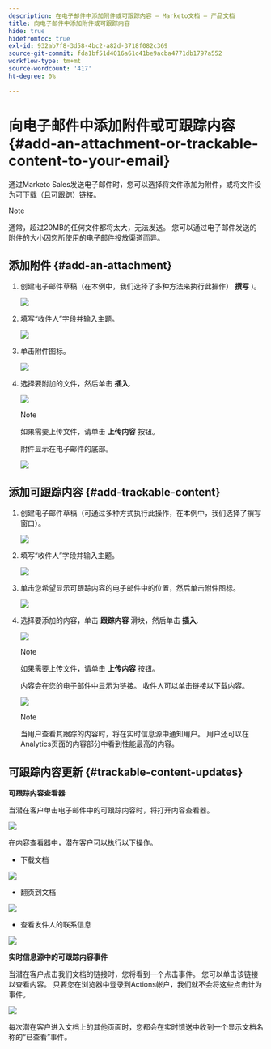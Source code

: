 ```yaml
---
description: 在电子邮件中添加附件或可跟踪内容 — Marketo文档 — 产品文档
title: 向电子邮件中添加附件或可跟踪内容
hide: true
hidefromtoc: true
exl-id: 932ab7f8-3d58-4bc2-a82d-3718f082c369
source-git-commit: fda1bf51d4016a61c41be9acba4771db1797a552
workflow-type: tm+mt
source-wordcount: '417'
ht-degree: 0%

---
```


# 向电子邮件中添加附件或可跟踪内容 {#add-an-attachment-or-trackable-content-to-your-email}

通过Marketo Sales发送电子邮件时，您可以选择将文件添加为附件，或将文件设为可下载（且可跟踪）链接。

>[!NOTE]
>
>通常，超过20MB的任何文件都将太大，无法发送。 您可以通过电子邮件发送的附件的大小因您所使用的电子邮件投放渠道而异。

## 添加附件 {#add-an-attachment}

1. 创建电子邮件草稿（在本例中，我们选择了多种方法来执行此操作） **撰写** )。

   ![](assets/add-an-attachment-or-trackable-content-1.png)

1. 填写“收件人”字段并输入主题。

   ![](assets/add-an-attachment-or-trackable-content-2.png)

1. 单击附件图标。

   ![](assets/add-an-attachment-or-trackable-content-3.png)

1. 选择要附加的文件，然后单击 **插入**.

   ![](assets/add-an-attachment-or-trackable-content-4.png)

   >[!NOTE]
   >
   >如果需要上传文件，请单击 **上传内容** 按钮。

   附件显示在电子邮件的底部。

   ![](assets/add-an-attachment-or-trackable-content-5.png)

## 添加可跟踪内容 {#add-trackable-content}

1. 创建电子邮件草稿（可通过多种方式执行此操作，在本例中，我们选择了撰写窗口）。

   ![](assets/add-an-attachment-or-trackable-content-6.png)

1. 填写“收件人”字段并输入主题。

   ![](assets/add-an-attachment-or-trackable-content-7.png)

1. 单击您希望显示可跟踪内容的电子邮件中的位置，然后单击附件图标。

   ![](assets/add-an-attachment-or-trackable-content-8.png)

1. 选择要添加的内容，单击 **跟踪内容** 滑块，然后单击 **插入**.

   ![](assets/add-an-attachment-or-trackable-content-9.png)

   >[!NOTE]
   >
   >如果需要上传文件，请单击 **上传内容** 按钮。

   内容会在您的电子邮件中显示为链接。 收件人可以单击链接以下载内容。

   ![](assets/add-an-attachment-or-trackable-content-10.png)

   >[!NOTE]
   >
   >当用户查看其跟踪的内容时，将在实时信息源中通知用户。 用户还可以在Analytics页面的内容部分中看到性能最高的内容。

## 可跟踪内容更新 {#trackable-content-updates}

**可跟踪内容查看器**

当潜在客户单击电子邮件中的可跟踪内容时，将打开内容查看器。

![](assets/add-an-attachment-or-trackable-content-11.png)

在内容查看器中，潜在客户可以执行以下操作。

* 下载文档

![](assets/add-an-attachment-or-trackable-content-12.png)

* 翻页到文档

![](assets/add-an-attachment-or-trackable-content-13.png)

* 查看发件人的联系信息

![](assets/add-an-attachment-or-trackable-content-14.png)

**实时信息源中的可跟踪内容事件**

当潜在客户点击我们文档的链接时，您将看到一个点击事件。 您可以单击该链接以查看内容。 只要您在浏览器中登录到Actions帐户，我们就不会将这些点击计为事件。

![](assets/add-an-attachment-or-trackable-content-15.png)

每次潜在客户进入文档上的其他页面时，您都会在实时馈送中收到一个显示文档名称的“已查看”事件。
